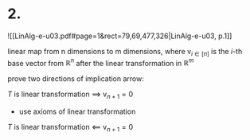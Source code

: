 

# 2.
![[LinAlg-e-u03.pdf#page=1&rect=79,69,477,326|LinAlg-e-u03, p.1]]




linear map from n dimensions to m dimensions, where $\mathrm{v}_{i \in[n]}$ is the $i$-th base vector from $\mathbb R^n$ after the linear transformation in $\mathbb{R}^m$

prove two directions of implication arrow:



$T$ is linear transformation $\implies$ $\mathrm{v}_{n+1}=0$
- use axioms of linear transformation




$T$ is linear transformation $\impliedby$ $\mathrm{v}_{n+1}=0$

